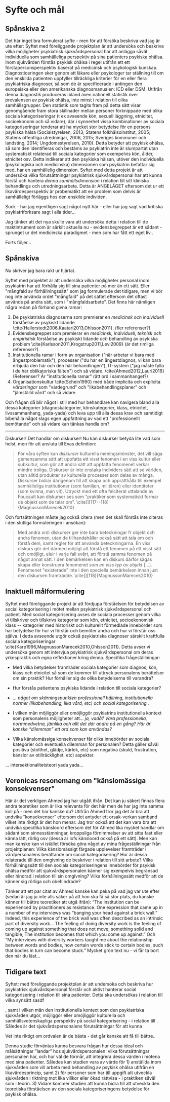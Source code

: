 # Syfte och mål

## Spånskiva 2

Det här inget bra formulerat syfte - men för att försöka beskriva vad jag är ute efter: 
Syftet med föreliggande projektplan är att undersöka och beskriva vilka möjligheter psykiatrisk sjukvårdspersonal har att anlägga såväl individuella som samhälleliga perspektiv på sina patienters psykiska ohälsa. Inom sjukvården förstås psykisk ohälsa i regel utifrån ett ett förstapersonsperspektiv baserat på medicinsk och psykologisk kunskap. Diagnosticeringen sker genom att läkare eller psykologer tar ställning till om den enskilda patienten uppfyller tillräckliga kriterier för en eller flera psykiatriska diagnoser, så som de är specificerade i antingen den europeiska eller den amerikanska diagnosmanualen: ICD eller DSM.  Utifrån denna diagnostik produceras ibland även nationell statistik över prevalensen av psykisk ohälsa, inte minst i relation till olika samhällsgrupper. Den statistik som tagits fram på detta sätt visar genomgående fram stora skillnader mellan personer förknippade med olika sociala kategoriseringar (t ex avseende kön, sexuell läggning, etnicitet, socioekonomi och så vidare),  där i synnerhet vissa kombinationer av sociala kategoriseringar tenderar att ha mycket stor betydelse för en persons psykiska hälsa (Socialstyrelsen, 2013; Statens folkhälsoinstitut, 2005; Statens offentliga utredningar, 2006, 2015; Sveriges kommuner och landsting, 2014; Ungdomsstyrelsen, 2010). Detta betyder att psykisk ohälsa, så som den identifieras och bestäms av psykiatrin inte är slumpartat utan systematiskt relaterad till sociala kategorier som exempelvis kön, ålder, etnicitet osv. Detta indikerar att den psykiska hälsan, utöver den individuella (psykologiska och medicinska) dimensionen som psykiatrin befattar sig med, har en samhällelig dimension. Syftet med detta projekt är att undersöka vilka förutsättningar psykiatrisk sjukvårdspersonal har att kunna förstå och hantera _denna samhällsdimension_ i relation till sitt kliniska behandlings och utredningsarbete. Detta är ANGELÄGET eftersom det ur ett likavärdesperspektiv är probematikt att en problem som delvis är samhälleligt förläggs hos den enskilde individen. 

Suck - har jag egentligen sagt något nytt här - eller har jag sagt vad kritiska psykiatriforksare sagt i alla tider...

Jag tänker att det nya skulle vara att undersöka detta i relation till de maktintrument som är särkilt aktuella nu - evidensbegreppet är ett sådant - sprunget ur det medicinska paradigmet - men som har fått ett eget liv..

Forts följer...

## Spånskiva

Nu skriver jag bara rakt ur hjärtat.

Syftet med projektet är att undersöka vilka möjligheter personal inom psykiatrin har att förhålla sig till sina patienter på mer än ett sätt. Eller "mångfald av förhållningssätt" som jag formulerade det tidigare, men vi bör nog inte använda ordet "mångfald" på det sättet eftersom det oftast används på andra sätt, som i "mångfaldsarbete". Det finns här nämligen några redan på förhand givna ramar:

1. De psykiatriska diagnoserna som premierar en *medicinsk och individuell* förståelse av psykiskt lidande \cite{Hallerstedt2006,Kaatari2013,Ohlsson2011}. (fler referenser?)
2. Evidensbegreppet som premierar en *medicinsk, individuell, teknisk och empiristisk* förståelse av psykiskt lidande *och* behandling av psykiska problem \cite{Karlsson2011,Krogstrup2011,Levi2009} (är det rimliga referenser?).
3. Institutionella ramar i form av organisation ("här arbetar vi bara med ångestproblematik"), processer ("du har en ångestdiagnos, vi kan bara erbjuda den här och den här behandlingen"), IT-system ("jag måste fylla i de här oblikatoriska fälten") och så vidare. \cite{Ahmed2012,Lauri2016} (Referenser? Är "institutionella ramar" rätt ord i sammanhanget?)
4. Organisationskultur \cite{Schein1990} med både implicita och explicita *värderingar* som "värdegrund" och "likabehandlingsplaner" och "jämställd vård" och så vidare.

Och frågan då blir något i still med hur behandlare kan navigera bland alla dessa kategorier (diagnoskategorier, könskategorier, klass, etnicitet, livssammanhang, yada-yada) och leva upp till alla dessa krav och samtidigt bibehålla något slags egen uppfattning av vad ett "professionellt bemötande" och så vidare kan tänkas handla om?

***

Diskurser! Det handlar om diskurser! Nu kan diskurser betyda lite vad som helst, men för att ansluta till Evas definition:

> För våra syften kan *diskurser* kulturella meningsmönster, det vill säga gemensamma sätt att uppfatta ett visst fenomen i en viss kultur eller subkultur, som gör att andra sätt att uppfatta fenomenet verkar mindre troliga. Diskurser är inte enstaka individers sätt att se världen, utan alltid produkter av kulturella processer som delas av många. Diskurser bidrar därigenom till att skapa och upprätthålla till exempel samhälleliga institutioner (som familjen, militären) eller identiteter (som kvinna, man vit). Utryckt med ett ofta felciterat uttalande av Foucault kan diskurser ses som "praktiker som systematiskt formar de objekt som de talar om". \cite[][117--118]{MagnussonMarecek2010}

Och fortsättningen måste jag också citera (men det skall förstås inte citeras i den slutliga formuleringen i ansökan):

> Med andra ord: diskurser ger inte bara beteckningar fr objekt och andra fenomen, utan de tillhandahåller också sätt att tala om och förstå dem, samt regler för att använda beteckningarna. En viss diskurs gör det därmed möjligt att förstå ett fenomen på ett visst sätt och omöjligt, elelr i varje fall svårt, att förstå samma fenomen på något annat sätt. I den bemärkelsen kan en diskurs därför sägas skapa eller konstruera fenomenet *som en viss typ av objekt* [...]. Fenomenet "existerade" inte i den speciella bemärkelsen innan just den diskursen framträdde. \cite[][118]{MagnussonMarecek2010}

## Inaktuell målformulering

Syftet med föreliggande projekt är att fördjupa förståelsen för betydelsen av social kategorisering i mötet mellan psykiatrisk sjukvårdspersonal och patient. Med social kategorisering avses de sociala processer genom vilka vi tillskriver och tillskrivs kategorier som kön, etnicitet, socioekonomisk klass -- kategorier med historiskt och kulturellt förmedlade innebörder som har betydelse för hur vi förstår och bemöter andra och hur vi förstår oss själva. I detta avseende utgör också psykiatriska diagnoser särskilt kraftfulla sociala kategoriseringar \cite{Karp1996,MagnussonMarecek2010,Ohlsson2011}. Detta avser vi undersöka genom att intervjua psykiatrisk sjukvårdspersonal om deras yrkespraktik och egna reflektioner kring denna. Specifika frågeställningar:

* Med vilka betydelser framträder sociala kategorier som diagnos, kön, klass och etnicitet så som de kommer till uttryck personalens berättelser om sin praktik? Hur förhåller sig de olika betydelserna till varandra?

* Hur förstås patientens psykiska lidande i relation till sociala kategorier?

* _... något om skärningspunkten professionell hållning, institutionella normer (likabehandling, lika vård, etc) och social kategorisering.._

* I vilken mån möjliggör eller omöjliggör psykiatrins institutionella kontext som personalens möjligheter att... _ja, vadå? Vara professionella, normmedvetna, jämlika och allt det där andra på en gång? Här är kanske “dilemman” ett ord som kan användas?_

* Vilka känslomässiga konsekvenser får olika innebörder av sociala kategorier och eventuella dilemman för personalen? Detta gäller såväl positiva (stolthet, glädje, kärlek, etc) som negativa (skuld, frustration, känslor av otillräcklighet, etc) aspekter.

... intersektionalitetsteori yada yada...

## Veronicas resonemang om "känslomässiga konsekvenser"

Här är det verkligen Ahmed jag har utgått ifrån. Det kan ju säkert finnas flera andra teoretiker som är lika relevanta för det här men de har jag inte samma koll på - men det har kanske du? Utifrån Ahmed tror jag det är bra att undvika “konsekvenser” eftersom det antyder ett orsak-verkan samband vilket inte riktigt är det hon menar. Jag tror också att det kan vara bra att undvika specifika känsloord eftersom det för Ahmed lika mycket handlar om sådant som sinnesstämningar, kroppsliga förnimmelser av att sitta fast eller känna lätt, rörlig osv (dessa är iofs känsloord också på ett sätt). Men kan man kanske kan vi istället försöka göra något av mina frågeställningar från projektplanen: Vilka känslomässigt färgade upplevelser framträder i vårdpersonalens berättande om social kategorisering? Hur är dessa relaterade till den omgivning de beskriver i relation till sitt arbete? Vilka förhållningssätt till den sociala kategoriseringens innebörder för psykisk ohälsa medför att sjukvårdspersonalen känner sig exempelvis begränsad eller hindrad i relation till sin omgivning? Vilka förhållningssätt medför att de känner sig rörliga och obehindrade?

Tänker att ett par citat av Ahmed kanske kan peka på vad jag var ute efter (sedan är jag ju inte alls säker på att hon ska få så stor plats, du kanske känner till bättre teoretiker att utgå ifrån): “The institution can be experienced by practitioners as resistance. One expression that came up in a number of my interviews was “banging your head against a brick wall.” Indeed, this experience of the brick wall was often described as an intrinsic part of diversity work… The feeling of doing diversity work is the feeling of coming up against something that does not move, something solid and tangible, The institution becomes that which you come up against.”  Och “My interviews with diversity workers taught me about the relationship between words and bodies, how certain words stick to certain bodies, such that bodies in turn can become stuck.” Mycket grön text nu - vi får ta bort den när du läst…

## Tidigare text

Syftet: med föreliggande projektplan är att undersöka och beskriva hur psykiatrisk sjukvårdspersonal förstår och aktivt hanterar social kategorisering i relation till sina patienter. Detta ska undersökas i relation till vilka synsätt sasdf

, samt i vilken mån den institutionella kontext som den psykiatriska sjukvården utgör, möjliggör eller omöjliggör kulturella och samhällsvetenskapliga perspektiv på social kategorisering - i relation till . Således är det sjukvårdspersonalens förutsättningar för att kunna 

Vet inte riktigt om ordvalen är de bästa - det går kanske att få till bättre..

Denna studie förväntas kunna besvara frågan hur dessa ideal och målsättningar ”landar” hos sjukvårdspersonalen: vilka förutsättningar personalen har, och hur väl de förmår, att integrera dessa värden i mötena med sina patienter. Således kan studien vara av värde för 1) anställda inom sjukvården som vill arbeta med behandling av psykisk ohälsa utifrån en likavärdesprincip, samt 2) för personer som har till uppgift att utveckla sjukvården i riktning mot lika villkor eller ökad rättvisa - i praktiken såväl som i teorin. 3) Vidare kommer studien att kunna bidra till att utveckla den teoretiska förståelsen av den sociala kategoriseringens betydelse för psykisk ohälsa.
